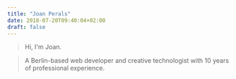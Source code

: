```yaml
---
title: "Joan Perals"
date: 2018-07-20T09:40:04+02:00
draft: false
---
```


> Hi, I'm Joan.

> A Berlin-based web developer and creative technologist with 10 years of professional experience.
